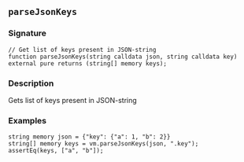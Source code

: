 ## `parseJsonKeys`

### Signature

```solidity
// Get list of keys present in JSON-string
function parseJsonKeys(string calldata json, string calldata key) external pure returns (string[] memory keys);
```

### Description

Gets list of keys present in JSON-string

### Examples

```solidity
string memory json = {"key": {"a": 1, "b": 2}}
string[] memory keys = vm.parseJsonKeys(json, ".key");
assertEq(keys, ["a", "b"]);
```

